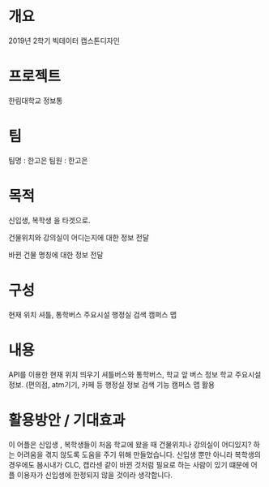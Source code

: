 # 개요
2019년 2학기 빅데이터 캡스톤디자인


# 프로젝트

한림대학교 정보통

# 팀

팀명 : 한고은
팀원 : 한고은

# 목적
신입생, 복학생 을 타겟으로.

건물위치와 강의실이 어디는지에 대한 정보 전달

바뀐 건물 명칭에 대한 정보 전달

# 구성
현재 위치
셔틀, 통학버스
주요시설
행정실
검색
캠퍼스 맵

# 내용

API를 이용한 현재 위치 띄우기
셔틀버스와 통학버스, 학교 앞 버스 정보
학교 주요시설 정보. (편의점, atm기기, 카페 등
행정실 정보
검색 기능
캠퍼스 맵 활용


# 활용방안 / 기대효과
이 어플은 신입생 , 복학생들이 처음 학교에 왔을 때 건물위치나 강의실이 어디있지?
하는 어려움을 겪지 않도록 도움을 주기 위해 만들었습니다.
신입생 뿐만 아니라 복학생의 경우에도 봄시내가 CLC, 캡라센 같이 바뀐 것처럼 필요로 하는 사람이 있기 떄문에
어플 이용자가 신입생에 한정되지 않을 것이라 생각합니다.
